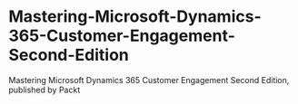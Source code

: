 # Mastering-Microsoft-Dynamics-365-Customer-Engagement-Second-Edition
Mastering Microsoft Dynamics 365 Customer Engagement Second Edition, published by Packt
